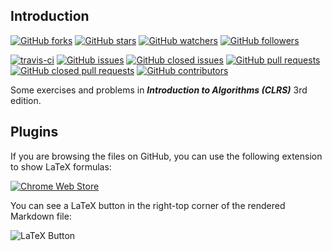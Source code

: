 ## Introduction

[![GitHub forks](https://img.shields.io/github/forks/CyberZHG/CLRS.svg?style=social&label=Fork&)](https://github.com/CyberZHG/CLRS)
[![GitHub stars](https://img.shields.io/github/stars/CyberZHG/CLRS.svg?style=social&label=Star&)](https://github.com/CyberZHG/CLRS)
[![GitHub watchers](https://img.shields.io/github/watchers/CyberZHG/CLRS.svg?style=social&label=Watch&)](https://github.com/CyberZHG/CLRS)
[![GitHub followers](https://img.shields.io/github/followers/CyberZHG.svg?style=social&label=Follow&)](https://github.com/CyberZHG)

[![travis-ci](https://travis-ci.org/CyberZHG/CLRS.svg)](https://travis-ci.org/CyberZHG/CLRS)
[![GitHub issues](https://img.shields.io/github/issues/CyberZHG/CLRS.svg)](https://github.com/CyberZHG/CLRS/issues)
[![GitHub closed issues](https://img.shields.io/github/issues-closed-raw/CyberZHG/CLRS.svg)](https://github.com/CyberZHG/CLRS/issues?q=is%3Aissue+is%3Aclosed)
[![GitHub pull requests](https://img.shields.io/github/issues-pr/CyberZHG/CLRS.svg)](https://github.com/CyberZHG/CLRS/pulls)
[![GitHub closed pull requests](https://img.shields.io/github/issues-pr-closed/CyberZHG/CLRS.svg)](https://github.com/CyberZHG/CLRS/pulls?q=is%3Apr+is%3Aclosed)
[![GitHub contributors](https://img.shields.io/github/contributors/CyberZHG/CLRS.svg)](https://github.com/CyberZHG/CLRS/graphs/contributors)

Some exercises and problems in __*Introduction to Algorithms (CLRS)*__ 3rd edition.

## Plugins

If you are browsing the files on GitHub, you can use the following extension to show LaTeX formulas:

[![Chrome Web Store](https://developer.chrome.com/webstore/images/ChromeWebStore_Badge_v2_206x58.png)](https://chrome.google.com/webstore/detail/latex-github-markdown/bembdpjahbkabjdpdgdmalckbbcglhjb)

You can see a LaTeX button in the right-top corner of the rendered Markdown file:

![LaTeX Button](https://cloud.githubusercontent.com/assets/853842/17434431/f2aab41a-5b3c-11e6-824a-bcecceaa9733.png)
